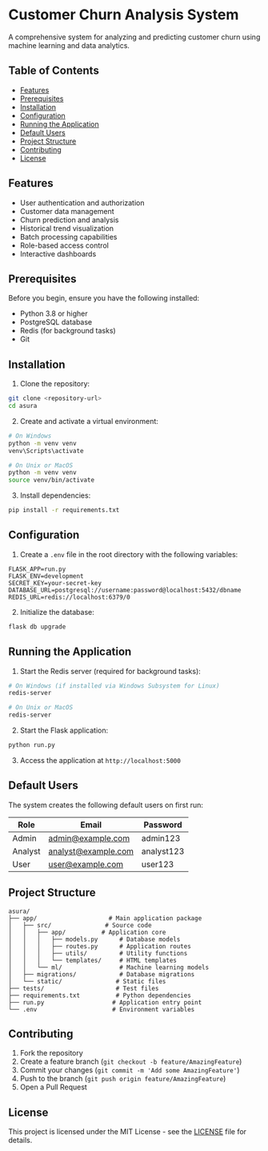 
# Customer Churn Analysis System

A comprehensive system for analyzing and predicting customer churn using machine learning and data analytics.

## Table of Contents
- [Features](#features)
- [Prerequisites](#prerequisites)
- [Installation](#installation)
- [Configuration](#configuration)
- [Running the Application](#running-the-application)
- [Default Users](#default-users)
- [Project Structure](#project-structure)
- [Contributing](#contributing)
- [License](#license)

## Features

- User authentication and authorization
- Customer data management
- Churn prediction and analysis
- Historical trend visualization
- Batch processing capabilities
- Role-based access control
- Interactive dashboards

## Prerequisites

Before you begin, ensure you have the following installed:
- Python 3.8 or higher
- PostgreSQL database
- Redis (for background tasks)
- Git

## Installation

1. Clone the repository:
```bash
git clone <repository-url>
cd asura
```

2. Create and activate a virtual environment:
```bash
# On Windows
python -m venv venv
venv\Scripts\activate

# On Unix or MacOS
python -m venv venv
source venv/bin/activate
```

3. Install dependencies:
```bash
pip install -r requirements.txt
```

## Configuration

1. Create a `.env` file in the root directory with the following variables:
```env
FLASK_APP=run.py
FLASK_ENV=development
SECRET_KEY=your-secret-key
DATABASE_URL=postgresql://username:password@localhost:5432/dbname
REDIS_URL=redis://localhost:6379/0
```

2. Initialize the database:
```bash
flask db upgrade
```

## Running the Application

1. Start the Redis server (required for background tasks):
```bash
# On Windows (if installed via Windows Subsystem for Linux)
redis-server

# On Unix or MacOS
redis-server
```

2. Start the Flask application:
```bash
python run.py
```

3. Access the application at `http://localhost:5000`

## Default Users

The system creates the following default users on first run:

| Role     | Email             | Password   |
|----------|-------------------|------------|
| Admin    | admin@example.com | admin123   |
| Analyst  | analyst@example.com| analyst123 |
| User     | user@example.com  | user123    |

## Project Structure

```
asura/
├── app/                    # Main application package
│   ├── src/               # Source code
│   │   ├── app/          # Application core
│   │   │   ├── models.py      # Database models
│   │   │   ├── routes.py      # Application routes
│   │   │   ├── utils/         # Utility functions
│   │   │   └── templates/     # HTML templates
│   │   └── ml/                # Machine learning models
│   ├── migrations/            # Database migrations
│   └── static/               # Static files
├── tests/                    # Test files
├── requirements.txt          # Python dependencies
├── run.py                   # Application entry point
└── .env                     # Environment variables
```

## Contributing

1. Fork the repository
2. Create a feature branch (`git checkout -b feature/AmazingFeature`)
3. Commit your changes (`git commit -m 'Add some AmazingFeature'`)
4. Push to the branch (`git push origin feature/AmazingFeature`)
5. Open a Pull Request

## License

This project is licensed under the MIT License - see the [LICENSE](LICENSE) file for details.
